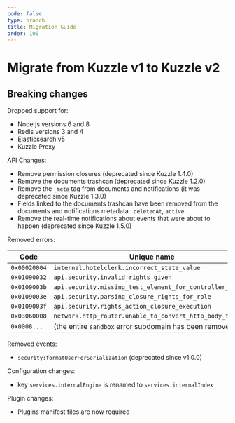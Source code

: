 ```yaml
---
code: false
type: branch
title: Migration Guide
order: 100
---
```


# Migrate from Kuzzle v1 to Kuzzle v2

## Breaking changes

Dropped support for:
  - Node.js versions 6 and 8
  - Redis versions 3 and 4
  - Elasticsearch v5 
  - Kuzzle Proxy 

API Changes:
  - Remove permission closures (deprecated since Kuzzle 1.4.0)
  - Remove the documents trashcan (deprecated since Kuzzle 1.2.0)
  - Remove the `_meta` tag from documents and notifications (it was deprecated since Kuzzle 1.3.0)
  - Fields linked to the documents trashcan have been removed from the documents and notifications metadata : `deletedAt`, `active`
  - Remove the real-time notifications about events that were about to happen (deprecated since Kuzzle 1.5.0)

Removed errors:

| Code | Unique name |
|------|-------------|
| `0x00020004` | `internal.hotelclerk.incorrect_state_value` |
| `0x01090032` | `api.security.invalid_rights_given` |
| `0x0109003b` | `api.security.missing_test_element_for_controller_action` |
| `0x0109003e` | `api.security.parsing_closure_rights_for_role` |
| `0x0109003f` | `api.security.rights_action_closure_execution` |
| `0x03060008` | `network.http_router.unable_to_convert_http_body_to_json` |
| `0x0008...` | (the entire `sandbox` error subdomain has been removed) |

Removed events:

  - `security:formatUserForSerialization` (deprecated since v1.0.0)

Configuration changes:

  - key `services.internalEngine` is renamed to `services.internalIndex`

Plugin changes:

  - Plugins manifest files are now required
